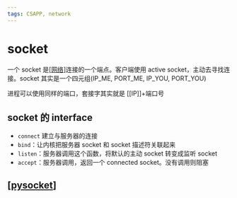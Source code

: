 ```yaml
---
tags: CSAPP, network
---
```

# socket

一个 socket 是[[网络]]连接的一个端点。客户端使用 active socket，主动去寻找连接。socket 其实是一个四元组(IP_ME, PORT_ME, IP_YOU, PORT_YOU)

进程可以使用同样的端口，套接字其实就是 [[IP]]+端口号

## socket 的 interface

- `connect` 建立与服务器的连接
- `bind`：让内核把服务器 socket 和 socket 描述符关联起来
- `listen`：服务器调用这个函数，将默认的主动 socket 转变成监听 socket
- `accept`：服务器调用，返回一个 connected socket。没有调用则阻塞

## [[pysocket]]

[//begin]: # "Autogenerated link references for markdown compatibility"
[网络]: ../网络.md "计算机网络基础"
[pysocket]: ../../python/pysocket.md "socket 编程"
[//end]: # "Autogenerated link references"
